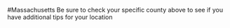 #Massachusetts
 Be sure to check your specific county above to see if you have additional tips for your location